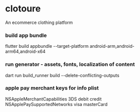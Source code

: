 # clotoure

An ecommerce clothing platform

### build app bundle

flutter build appbundle --target-platform android-arm,android-arm64,android-x64

### run generator - assets, fonts, localization of content

dart run build_runner build --delete-conflicting-outputs

### apple pay merchant keys for info plist

<key>NSAppleMerchantCapabilities</key>
<array>
<string>3DS</string>
<string>debit</string>
<string>credit</string>
</array>
<key>NSApplePaySupportedNetworks</key>
<array>
<string>visa</string>
<string>masterCard</string>
</array>
